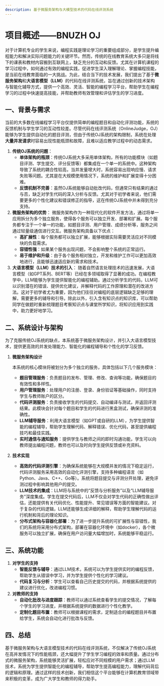 ```yaml
---
description: 基于微服务架构与大模型技术的代码在线评测系统
---
```


# 项目概述——BNUZH OJ

对于计算机专业的学生来说，编程实践是理论学习的重要组成部分，是学生提升编程能力和解决实际问题能力的关键环节。然而，传统的在线教育系统大多只是将线下的课表和教材内容搬到互联网上，缺乏充分的互动和反馈。尤其在计算机课程的学习过程中，如何通过有效的编程实践，促进学生深入理解理论、掌握编程技能，是当前在线教育面临的一大挑战。为此，结合当下的技术发展，我们提出了基于**微服务架构**和**大语言模型（LLM）**&#x7684;代码在线评测系统，旨在通过创新的技术架构与智能化辅导方式，提供一个高效、灵活、智能的编程学习平台，帮助学生在编程学习的过程中快速提高技能，并帮助教师有效管理和评估学生的学习进度。

## **一、背景与需求**

当前的大多数在线编程学习平台仅提供简单的编程题目和自动化评测功能，系统的反馈机制与学生学习的互动性较差。尽管代码在线评测系统（OnlineJudge，OJ）能够为学生提供自动化的题目评测，但由于传统OJ系统的架构限制，系统在处理**大量并发请求**时容易出现性能瓶颈和故障，且难以适应教学过程中的动态需求。

1. **传统OJ系统的问题**：
   * **单体架构的瓶颈**：传统OJ系统大多采用单体架构，所有的功能模块（如题目评测、学生提交、评分反馈等）都集成在一个单一的系统中。这种架构导致了系统的耦合性较高，当并发量增大时，系统容易出现响应慢、请求失败等问题。尤其是在大规模使用情况下，系统的维护和扩展变得十分困难。
   * **反馈机制不完善**：虽然OJ系统能够自动批改代码，但通常只有结果的通过与否，缺乏对学生代码的深入分析与反馈。尤其对于初学者来说，他们需要更多的个性化建议和错误修正的指导，这在传统OJ系统中并未得到充分支持。
2. **微服务架构的优势**： 微服务架构作为一种现代化的软件开发方法，通过将单一应用拆分为多个独立服务，使得各个服务可以独立开发、部署和扩展。每个服务都专注于一个单一的功能，如题目评测、用户管理、成绩分析等，服务之间通过轻量级通信进行交互。微服务架构具备以下优点：
   * **高扩展性**：每个服务都可以独立扩展，能够根据实际需要灵活应对不同模块的负载需求。
   * **容错性强**：如果某个服务出现问题，不会影响整个系统的正常运行。
   * **易于维护和升级**：由于各个服务相对独立，开发和维护工作可以更加高效地进行，且能够迅速适应新的需求和技术。
3. **大语言模型（LLM）技术的引入**： 随着自然语言处理技术的迅速发展，大语言模型（如GPT系列、BERT等）已经在多领域取得了显著的成功。在编程教学中，LLM能够为学生提供智能化的编程辅助。通过分析学生的代码，LLM可以识别潜在的错误、提供优化建议，并解释代码的工作原理和潜在的改进方法。这对于初学者尤为重要，因为他们往往对编程的底层逻辑缺乏足够的理解，需要更多的辅导和引导。除此以外，引入含有知识点的知识库，可以帮助同学在做题时重新梳理题目考察知识点与课堂所学知识，将知识应用到实践中，助力更好地学习。

## **二、系统设计与架构**

为了克服传统OJ系统的缺点，本系统基于微服务架构设计，并引入大语言模型技术，提供更高效的并发处理能力、智能化的编程辅导和个性化的学习反馈。

1.  **微服务架构设计**

    本系统的核心模块将被划分为多个独立的服务，具体包括以下几个服务模块：

    * **题目管理服务**：负责题目的发布、管理、修改、查询等功能，确保题目的有效性和多样性。
    * **用户管理服务**：处理用户的注册、登录、身份验证等基础操作，同时支持学生与教师账户的区分。
    * **代码评测服务**：负责接收学生的代码提交、自动编译与测试，并返回评测结果。此模块会针对每个题目和学生的代码进行黑盒测试，确保评测的准确性。
    * **LLM辅导服务**：利用大语言模型（如GPT或自研的LLM），为学生提供智能的编程辅导，帮助学生理解代码、解释错误、优化代码，甚至提供编程技巧和最佳实践。
    * **实时通信与通知服务**：提供学生与教师之间的即时沟通功能，学生可以向教师提出编程问题，教师也可以及时向学生提供反馈或补充资料。
2. **技术实现**
   * **高效的代码评测引擎**：为确保系统能够在大规模并发的情况下稳定运行，代码评测服务采用高效的自动化评测引擎，支持多种编程语言（如Python、Java、C++、Go等）。系统将题目提交与评测分开处理，避免评测过程中影响其他用户的提交。
   * **LLM技术的集成**：LLM将与系统中的“反馈与分析服务”以及“LLM辅导服务”深度集成。学生在提交代码后，LLM不仅会对学生代码的正确性做出评估，还能提供有关代码优化、性能提升、常见错误等方面的智能建议。对于复杂的代码逻辑，LLM还能够生成详细的解释，帮助学生理解代码的运行机制和背后的理论知识。
   * **分布式架构与容器化部署**：为了进一步提升系统的可扩展性与容错性，我们的系统将采用分布式架构，部署在容器化环境中（如docker），各个微服务可以独立扩展，确保在用户访问量大幅增加时，系统能够平稳运行。

## **三、系统功能**

1. **对学生的支持**
   * **智能反馈与辅导**：通过LLM技术，系统可以为学生提供实时的编程反馈，帮助学生从错误中学习，并为学生提供个性化的学习建议。
   * **代码复习与分析**：学生可以查看自己历史提交的代码，并根据系统提供的建议进行优化，改进编程习惯。
2. **对教师的支持**
   * **自动化批改与进度跟踪**：教师可以通过系统查看学生的提交情况，了解每个学生的学习进度，并根据系统提供的数据进行个性化教学。
   * **定制化题目布置**：教师可以根据课程的需求，定制适合的编程题目并布置给学生，系统会自动化进行批改与反馈。

## **四、总结**

基于微服务架构与大语言模型技术的代码在线评测系统，不仅解决了传统OJ系统在高并发情况下的性能瓶颈，还大幅提升了学生学习编程的效率和质量。通过分布式的微服务架构，系统能够灵活扩展，轻松应对不同规模的用户需求；通过LLM技术，系统为学生提供智能化的编程辅导，帮助学生提高编程能力，理解代码背后的逻辑和原理。通过这样的技术创新，我们相信这个平台能够在计算机教育领域带来积极的变革，成为广大学生和教师的得力助手。
